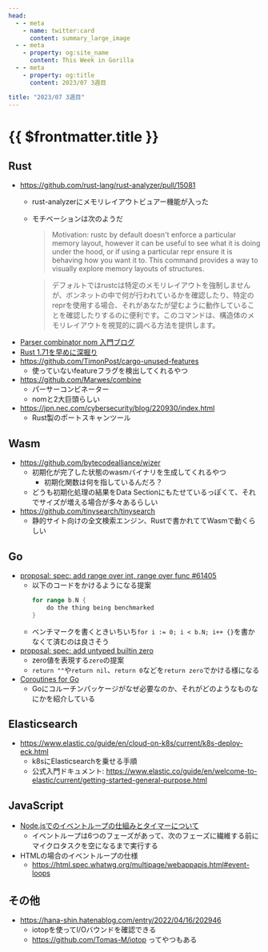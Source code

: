 ```yaml
---
head:
  - - meta
    - name: twitter:card
      content: summary_large_image
  - - meta
    - property: og:site_name
      content: This Week in Gorilla
  - - meta
    - property: og:title
      content: 2023/07 3週目

title: "2023/07 3週目"
---
```


# {{ $frontmatter.title }}

## Rust
- https://github.com/rust-lang/rust-analyzer/pull/15081
  - rust-analyzerにメモリレイアウトビュアー機能が入った
  - モチベーションは次のようだ
    > Motivation: rustc by default doesn't enforce a particular memory layout, however it can be useful to see what it is doing under the hood, or if using a particular repr ensure it is behaving how you want it to. This command provides a way to visually explore memory layouts of structures.

    > デフォルトではrustcは特定のメモリレイアウトを強制しませんが、ボンネットの中で何が行われているかを確認したり、特定のreprを使用する場合、それがあなたが望むように動作していることを確認したりするのに便利です。このコマンドは、構造体のメモリレイアウトを視覚的に調べる方法を提供します。
- [Parser combinator nom 入門ブログ](https://blog.ymgyt.io/entry/getting_started_with_nom/)
- [Rust 1.71を早めに深掘り](https://aznhe21.hatenablog.com/entry/2023/07/14/rust-1.71)
- https://github.com/TimonPost/cargo-unused-features
  - 使っていないfeatureフラグを検出してくれるやつ
- https://github.com/Marwes/combine
  - パーサーコンビネーター
  - nomと2大巨頭らしい
- https://jpn.nec.com/cybersecurity/blog/220930/index.html
  - Rust製のポートスキャンツール

## Wasm
- https://github.com/bytecodealliance/wizer
  - 初期化が完了した状態のwasmバイナリを生成してくれるやつ
    - 初期化関数は何を指しているんだろ？
  - どうも初期化処理の結果をData Sectionにもたせているっぽくて、それでサイズが増える場合が多々あるらしい
- https://github.com/tinysearch/tinysearch
    - 静的サイト向けの全文検索エンジン、Rustで書かれててWasmで動くらしい

## Go
- [proposal: spec: add range over int, range over func #61405](https://github.com/golang/go/issues/61405)
  - 以下のコードをかけるようになる提案
    ```go
    for range b.N {
    	do the thing being benchmarked
    }
    ```
  - ベンチマークを書くときいちいち`for i := 0; i < b.N; i++ {}`を書かなくて済むのは良さそう
- [proposal: spec: add untyped builtin zero](https://github.com/golang/go/issues/61372)
  - zero値を表現する`zero`の提案
  - `return ""`や`return nil`、`return 0`などを`return zero`でかける様になる
- [Coroutines for Go](https://research.swtch.com/coro)
  - Goにコルーチンパッケージがなぜ必要なのか、それがどのようなものなにかを紹介している
  
## Elasticsearch
- https://www.elastic.co/guide/en/cloud-on-k8s/current/k8s-deploy-eck.html
	- k8sにElasticsearchを乗せる手順
	- 公式入門ドキュメント: https://www.elastic.co/guide/en/welcome-to-elastic/current/getting-started-general-purpose.html

## JavaScript
- [Node.jsでのイベントループの仕組みとタイマーについて](https://hiroppy.me/blog/nodejs-event-loop/)
  - イベントループは6つのフェーズがあって、次のフェーズに繊維する前にマイクロタスクを空になるまで実行する
- HTMLの場合のイベントループの仕様
  - https://html.spec.whatwg.org/multipage/webappapis.html#event-loops

## その他
- https://hana-shin.hatenablog.com/entry/2022/04/16/202946
  - iotopを使ってI/Oバウンドを確認できる
  - https://github.com/Tomas-M/iotop ってやつもある
